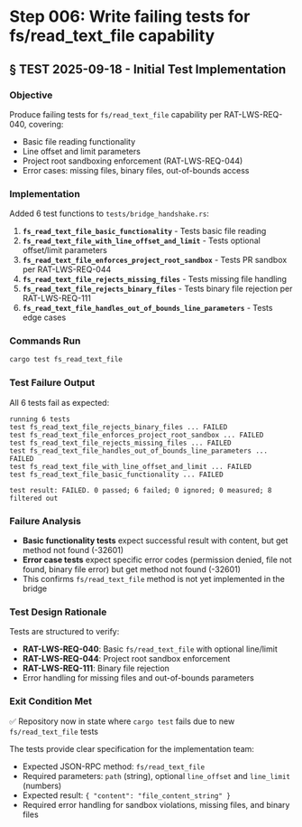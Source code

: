 # Step 006: Write failing tests for fs/read_text_file capability

## § TEST 2025-09-18 - Initial Test Implementation

### Objective
Produce failing tests for `fs/read_text_file` capability per RAT-LWS-REQ-040, covering:
- Basic file reading functionality
- Line offset and limit parameters
- Project root sandboxing enforcement (RAT-LWS-REQ-044)
- Error cases: missing files, binary files, out-of-bounds access

### Implementation
Added 6 test functions to `tests/bridge_handshake.rs`:

1. **`fs_read_text_file_basic_functionality`** - Tests basic file reading
2. **`fs_read_text_file_with_line_offset_and_limit`** - Tests optional offset/limit parameters
3. **`fs_read_text_file_enforces_project_root_sandbox`** - Tests PR sandbox per RAT-LWS-REQ-044
4. **`fs_read_text_file_rejects_missing_files`** - Tests missing file handling
5. **`fs_read_text_file_rejects_binary_files`** - Tests binary file rejection per RAT-LWS-REQ-111
6. **`fs_read_text_file_handles_out_of_bounds_line_parameters`** - Tests edge cases

### Commands Run
```bash
cargo test fs_read_text_file
```

### Test Failure Output
All 6 tests fail as expected:

```
running 6 tests
test fs_read_text_file_rejects_binary_files ... FAILED
test fs_read_text_file_enforces_project_root_sandbox ... FAILED
test fs_read_text_file_rejects_missing_files ... FAILED
test fs_read_text_file_handles_out_of_bounds_line_parameters ... FAILED
test fs_read_text_file_with_line_offset_and_limit ... FAILED
test fs_read_text_file_basic_functionality ... FAILED

test result: FAILED. 0 passed; 6 failed; 0 ignored; 0 measured; 8 filtered out
```

### Failure Analysis
- **Basic functionality tests** expect successful result with content, but get method not found (-32601)
- **Error case tests** expect specific error codes (permission denied, file not found, binary file error) but get method not found (-32601)
- This confirms `fs/read_text_file` method is not yet implemented in the bridge

### Test Design Rationale
Tests are structured to verify:
- **RAT-LWS-REQ-040**: Basic `fs/read_text_file` with optional line/limit
- **RAT-LWS-REQ-044**: Project root sandbox enforcement
- **RAT-LWS-REQ-111**: Binary file rejection
- Error handling for missing files and out-of-bounds parameters

### Exit Condition Met
✅ Repository now in state where `cargo test` fails due to new `fs/read_text_file` tests

The tests provide clear specification for the implementation team:
- Expected JSON-RPC method: `fs/read_text_file`
- Required parameters: `path` (string), optional `line_offset` and `line_limit` (numbers)
- Expected result: `{ "content": "file_content_string" }`
- Required error handling for sandbox violations, missing files, and binary files